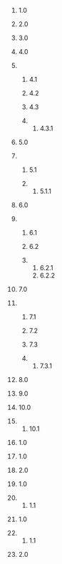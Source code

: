 1.  1.0

2.  2.0

3.  3.0

4.  4.0

5.  1.  4.1

    2.  4.2

    3.  4.3

    4.  1.  4.3.1

6.  5.0

7.  1.  5.1

    2.  1.  5.1.1

8.  6.0

9.  1.  6.1

    2.  6.2

    3.  1.  6.2.1
        2.  6.2.2

10. 7.0

11. 1.  7.1

    2.  7.2

    3.  7.3

    4.  1.  7.3.1

12. 8.0

13. 9.0

14. 10.0

15. 1.  10.1

1.  1.0

1.  1.0
2.  2.0

1.  1.0

2.  1.  1.1

1.  1.0

2.  1.  1.1

3.  2.0
